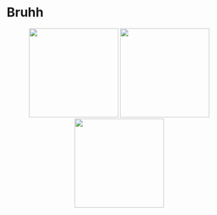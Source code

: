 
# Bruhh

<p align="center"> <img src="https://github.com/user-attachments/assets/340199f6-2643-4b1c-b65a-22c443a91208" width="200"/> <img src="https://github.com/user-attachments/assets/340199f6-2643-4b1c-b65a-22c443a91208" width="200"/> <img src="https://github.com/user-attachments/assets/340199f6-2643-4b1c-b65a-22c443a91208" width="200"/> </p>
